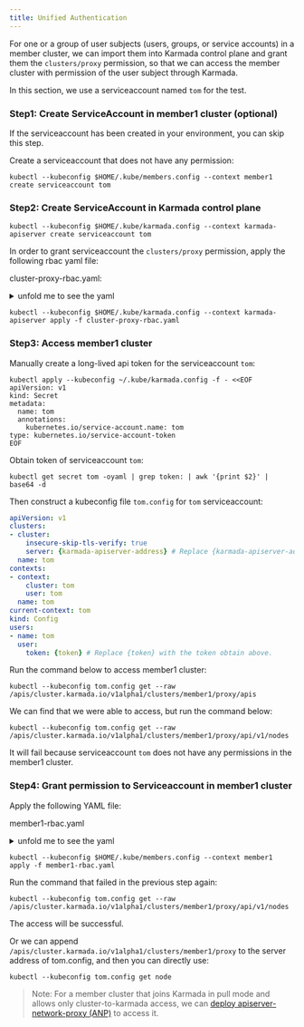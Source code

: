```yaml
---
title: Unified Authentication
---
```


For one or a group of user subjects (users, groups, or service accounts) in a member cluster, we can import them into Karmada control plane and grant them the `clusters/proxy` permission, so that we can access the member cluster with permission of the user subject through Karmada.

In this section, we use a serviceaccount named `tom` for the test.

### Step1: Create ServiceAccount in member1 cluster (optional)

If the serviceaccount has been created in your environment, you can skip this step.

Create a serviceaccount that does not have any permission:

```shell
kubectl --kubeconfig $HOME/.kube/members.config --context member1 create serviceaccount tom
```

### Step2: Create ServiceAccount in Karmada control plane

```shell
kubectl --kubeconfig $HOME/.kube/karmada.config --context karmada-apiserver create serviceaccount tom
```

In order to grant serviceaccount the `clusters/proxy` permission, apply the following rbac yaml file:

cluster-proxy-rbac.yaml:

<details>

<summary>unfold me to see the yaml</summary>

```yaml
apiVersion: rbac.authorization.k8s.io/v1
kind: ClusterRole
metadata:
  name: cluster-proxy-clusterrole
rules:
- apiGroups:
  - 'cluster.karmada.io'
  resources:
  - clusters/proxy
  resourceNames:
  - member1
  verbs:
  - '*'
---
apiVersion: rbac.authorization.k8s.io/v1
kind: ClusterRoleBinding
metadata:
  name: cluster-proxy-clusterrolebinding
roleRef:
  apiGroup: rbac.authorization.k8s.io
  kind: ClusterRole
  name: cluster-proxy-clusterrole
subjects:
  - kind: ServiceAccount
    name: tom
    namespace: default
  # The token generated by the serviceaccount can parse the group information. Therefore, you need to specify the group information below.
  - kind: Group
    name: "system:serviceaccounts"
  - kind: Group
    name: "system:serviceaccounts:default"
```

</details>

```shell
kubectl --kubeconfig $HOME/.kube/karmada.config --context karmada-apiserver apply -f cluster-proxy-rbac.yaml
```

### Step3: Access member1 cluster

Manually create a long-lived api token for the serviceaccount `tom`:

```shell
kubectl apply --kubeconfig ~/.kube/karmada.config -f - <<EOF
apiVersion: v1
kind: Secret
metadata:
  name: tom
  annotations:
    kubernetes.io/service-account.name: tom
type: kubernetes.io/service-account-token
EOF
```

Obtain token of serviceaccount `tom`:

```shell
kubectl get secret tom -oyaml | grep token: | awk '{print $2}' | base64 -d
```

Then construct a kubeconfig file `tom.config` for `tom` serviceaccount:

```yaml
apiVersion: v1
clusters:
- cluster:
    insecure-skip-tls-verify: true
    server: {karmada-apiserver-address} # Replace {karmada-apiserver-address} with karmada-apiserver-address. You can find it in /root/.kube/karmada.config file.
  name: tom
contexts:
- context:
    cluster: tom
    user: tom
  name: tom
current-context: tom
kind: Config
users:
- name: tom
  user:
    token: {token} # Replace {token} with the token obtain above.
```

Run the command below to access member1 cluster:

```shell
kubectl --kubeconfig tom.config get --raw /apis/cluster.karmada.io/v1alpha1/clusters/member1/proxy/apis
```

We can find that we were able to access, but run the command below:

```shell
kubectl --kubeconfig tom.config get --raw /apis/cluster.karmada.io/v1alpha1/clusters/member1/proxy/api/v1/nodes
```

It will fail because serviceaccount `tom` does not have any permissions in the member1 cluster.

### Step4: Grant permission to Serviceaccount in member1 cluster

Apply the following YAML file:

member1-rbac.yaml

<details>

<summary>unfold me to see the yaml</summary>

```yaml
apiVersion: rbac.authorization.k8s.io/v1
kind: ClusterRole
metadata:
  name: tom
rules:
- apiGroups:
  - '*'
  resources:
  - '*'
  verbs:
  - '*'
---
apiVersion: rbac.authorization.k8s.io/v1
kind: ClusterRoleBinding
metadata:
  name: tom
roleRef:
  apiGroup: rbac.authorization.k8s.io
  kind: ClusterRole
  name: tom
subjects:
  - kind: ServiceAccount
    name: tom
    namespace: default
```

</details>

```shell
kubectl --kubeconfig $HOME/.kube/members.config --context member1 apply -f member1-rbac.yaml
```

Run the command that failed in the previous step again:

```shell
kubectl --kubeconfig tom.config get --raw /apis/cluster.karmada.io/v1alpha1/clusters/member1/proxy/api/v1/nodes
```

The access will be successful.

Or we can append `/apis/cluster.karmada.io/v1alpha1/clusters/member1/proxy` to the server address of tom.config, and then you can directly use:

```shell
kubectl --kubeconfig tom.config get node
```

> Note: For a member cluster that joins Karmada in pull mode and allows only cluster-to-karmada access, we can [deploy apiserver-network-proxy (ANP)](../clustermanager/working-with-anp.md) to access it.
